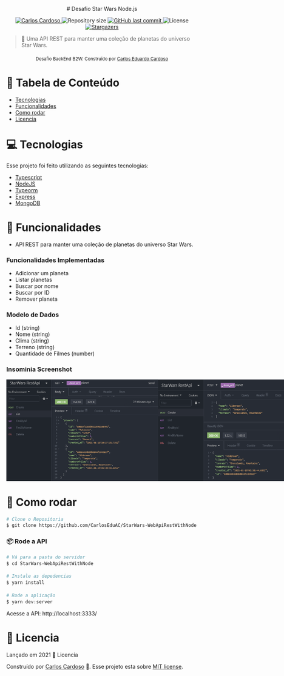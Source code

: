 <div class="bg-gray-dark">
  <p align="center">
    # Desafio Star Wars Node.js
  </p>
</div>

<p align="center">
  <a href="https://www.linkedin.com/in/carloseac/">
    <img alt="Carlos Cardoso" src="https://img.shields.io/badge/-CarlosEAC-8257E5?style=flat&logo=Linkedin&logoColor=white" />
  </a>

  <img alt="Repository size" src="https://img.shields.io/github/repo-size/CarlosEduAC/Happy?color=009bd9">

  <a href="https://github.com/CarlosEduAC/StarWars-WebApiRestWithNode/commits/main">
    <img alt="GitHub last commit" src="https://img.shields.io/github/last-commit/CarlosEduAC/Happy?color=009bd9">
  </a>

  <img alt="License" src="https://img.shields.io/badge/license-MIT-8257E5">

  <a href="https://github.com/CarlosEduAC/Happy/stargazers">
    <img alt="Stargazers" src="https://img.shields.io/github/stars/CarlosEduAC/Happy?color=8257E5&logo=github">
  </a>
</p>

> :rocket: Uma API REST para manter uma coleção de planetas do universo Star Wars.

<div align="center">
  <sub>Desafio BackEnd B2W. Construído por
    <a href="https://github.com/CarlosEduAC">Carlos Eduardo Cardoso</a>
  </sub>
</div>

# :pushpin: Tabela de Conteúdo

<!-- * [Site de Demostração](#eyes-site-de-demostração)  -->
* [Tecnologias](#computer-tecnologias)
* [Funcionalidades](#rocket-funcionalidades)
* [Como rodar](#construction_worker-como-rodar)
* [Licencia](#closed_book-licencia)

# :computer: Tecnologias
Esse projeto foi feito utilizando as seguintes tecnologias:

* [Typescript](https://www.typescriptlang.org/)
* [NodeJS](https://nodejs.org/en/)
* [Typeorm](https://typeorm.io/#/)
* [Express](https://expressjs.com/)
* [MongoDB](https://www.mongodb.com/1)

# :rocket: Funcionalidades

* API REST para manter uma coleção de planetas do universo Star Wars.

### Funcionalidades Implementadas

* Adicionar um planeta
* Listar planetas
* Buscar por nome
* Buscar por ID
* Remover planeta

### Modelo de Dados

* Id (string)
* Nome (string)
* Clima (string)
* Terreno (string)
* Quantidade de Filmes (number)

### Insominia Screenshot
<div style="display: flex; flex-direction: 'row'; align-items: 'center';">
   <img src="./.github/Get.png" width="400px">
   <img src="./.github/Post.png" width="400px">
   <img src="./.github/FindById.png" width="400px">
   <img src="./.github/FindByName.png" width="400px">
   <img src="./.github/Delete.png" width="400px">
</div>

<!-- # :eyes: Site de Demostração
Você pode acessar o site em:
👉  demo: https://proffy-rafa.netlify.app/
-->

# :construction_worker: Como rodar
```bash
# Clone o Repositoria
$ git clone https://github.com/CarlosEduAC/StarWars-WebApiRestWithNode.git
```
### 📦 Rode a API

```bash
# Vá para a pasta do servidor
$ cd StarWars-WebApiRestWithNode

# Instale as depedencias
$ yarn install

# Rode a aplicação
$ yarn dev:server
```
Acesse a API: http://localhost:3333/

# :closed_book: Licencia

Lançado em 2021 :closed_book: Licencia

Construído por [Carlos Cardoso](https://github.com/CarlosEduAC) 🚀.
Esse projeto esta sobre [MIT license](./LICENSE).

